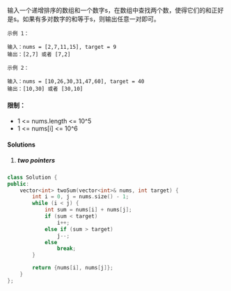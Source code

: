 输入一个递增排序的数组和一个数字s，在数组中查找两个数，使得它们的和正好是s。如果有多对数字的和等于s，则输出任意一对即可。

 

```
示例 1：

输入：nums = [2,7,11,15], target = 9
输出：[2,7] 或者 [7,2]

示例 2：

输入：nums = [10,26,30,31,47,60], target = 40
输出：[10,30] 或者 [30,10]
```

 

#### 限制：

-   1 <= nums.length <= 10^5
-    1 <= nums[i] <= 10^6


#### Solutions


1. ##### two pointers

```cpp
class Solution {
public:
    vector<int> twoSum(vector<int>& nums, int target) {
        int i = 0, j = nums.size() - 1;
        while (i < j) {
            int sum = nums[i] + nums[j];
            if (sum < target)
                i++;
            else if (sum > target)
                j--;
            else
                break;
        }

        return {nums[i], nums[j]};
    }
};
```